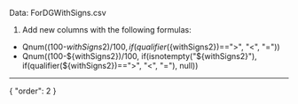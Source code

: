 Data: ForDGWithSigns.csv
1. Add new columns with the following formulas:

* Qnum((100-${withSigns2})/100, if(qualifier(${withSigns2})==">", "<", "="))
* Qnum((100-${withSigns2})/100, if(isnotempty("${withSigns2}"), if(qualifier(${withSigns2})==">", "<", "="), null))
---
{
  "order": 2
}
